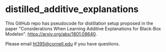 # distilled_additive_explanations

This GitHub repo has pseudocode for distillation setup proposed in the paper "Considerations When Learning Additive Explanations for Black-Box Modelsn". https://arxiv.org/abs/1801.08640. 

Please email ht395@cornell.edu if you have questions.

